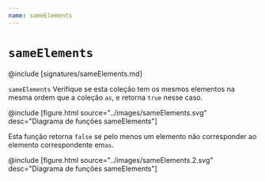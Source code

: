 ```yaml
---
name: sameElements
---
```


# `sameElements`

@include [signatures/sameElements.md]

`sameElements` Verifique se esta coleção tem os mesmos elementos na mesma ordem que a coleção `as`, e retorna `true` nesse caso.

@include [figure.html source="../images/sameElements.svg" desc="Diagrama de funções sameElements"]

Esta função retorna `false` se pelo menos um elemento não corresponder ao elemento correspondente em`as`.

@include [figure.html source="../images/sameElements.2.svg" desc="Diagrama de funções sameElements"]

